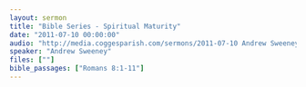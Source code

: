 ```yaml
---
layout: sermon
title: "Bible Series - Spiritual Maturity"
date: "2011-07-10 00:00:00"
audio: "http://media.coggesparish.com/sermons/2011-07-10 Andrew Sweeney.mp3"
speaker: "Andrew Sweeney"
files: [""]
bible_passages: ["Romans 8:1-11"]
---
```

